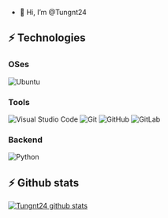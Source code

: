 - 👋 Hi, I’m @Tungnt24

## ⚡ Technologies
### OSes
![Ubuntu](https://img.shields.io/badge/Ubuntu-0068C8?style=for-the-badge&logo=ubuntu)

### Tools
![Visual Studio Code](https://img.shields.io/badge/-Visual%20Studio%20Code-0068C8?style=for-the-badge&logo=visual-studio-code)
![Git](https://img.shields.io/badge/-Git-black?style=for-the-badge&logo=git)
![GitHub](https://img.shields.io/badge/-GitHub-181717?style=for-the-badge&logo=github)
![GitLab](https://img.shields.io/badge/-GitLab-FCA121?style=for-the-badge&logo=gitlab)

### Backend
![Python](https://img.shields.io/badge/-Python-black?style=for-the-badge&logo=Python)

## ⚡ Github stats
[![Tungnt24 github stats](https://github-readme-stats.vercel.app/api?username=Tungnt24&count_private=true&show_icons=true&theme=gruvbox)](https://github-readme-stats.vercel.app/api?username=Tungnt24&count_private=true&show_icons=true&theme=gruvbox)
